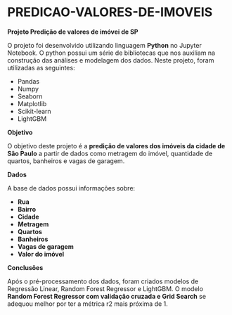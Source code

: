 # PREDICAO-VALORES-DE-IMOVEIS

**Projeto Predição de valores de imóvei de SP**

O projeto foi desenvolvido utilizando linguagem **Python** no Jupyter Notebook. O python possui um série de bibliotecas que nos auxiliam na construção das análises e modelagem dos dados. Neste projeto, foram utilizadas as seguintes:

  - Pandas
  - Numpy
  - Seaborn
  - Matplotlib
  - Scikit-learn
  - LightGBM

**Objetivo**

O objetivo deste projeto é a **predição de valores dos imóveis da cidade de São Paulo** a partir de dados como metragem do imóvel, quantidade de quartos, banheiros e vagas de garagem.

**Dados**

A base de dados possui informações sobre:

  - **Rua**
  - **Bairro**
  - **Cidade**
  - **Metragem**
  - **Quartos**
  - **Banheiros**
  - **Vagas de garagem**
  - **Valor do imóvel**

**Conclusões**

Após o pré-processamento dos dados, foram criados modelos de Regressão Linear, Random Forest Regressor e LightGBM. O modelo **Random Forest Regressor com validação cruzada e Grid Search** se adequou melhor por ter a métrica r2 mais próxima de 1.

